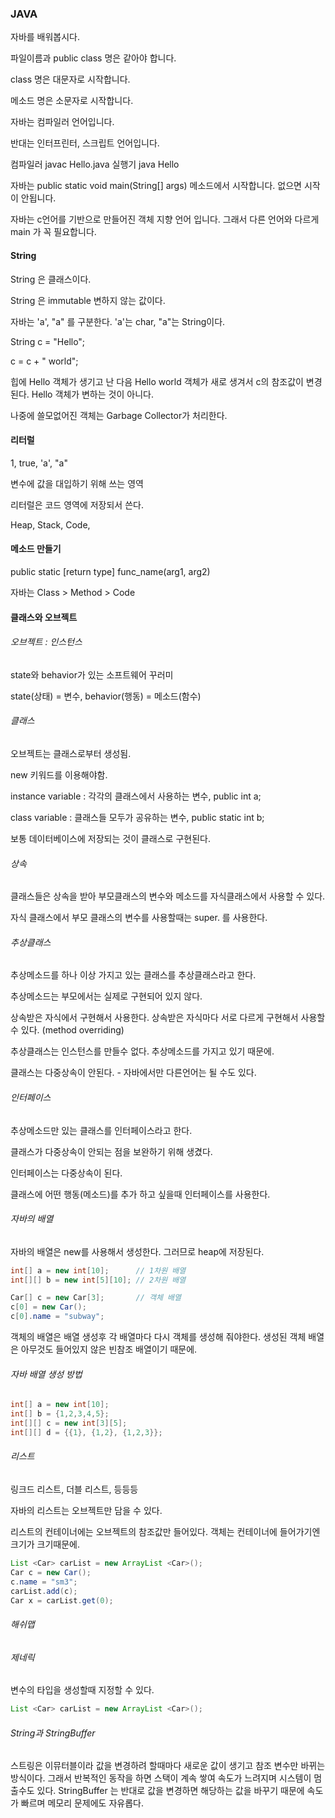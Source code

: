 ### JAVA

자바를 배워봅시다.

파일이름과 public class 명은 같아야 합니다.

class 명은 대문자로 시작합니다.

메소드 명은 소문자로 시작합니다.

자바는 컴파일러 언어입니다.

반대는 인터프린터, 스크립트 언어입니다.

컴파일러
javac Hello.java
실행기
java Hello

자바는 public static void main(String[] args) 메소드에서 시작합니다. 없으면 시작이 안됩니다.

자바는 c언어를 기반으로 만들어진 객체 지향 언어 입니다. 그래서 다른 언어와 다르게 main 가 꼭 필요합니다.


#### String

String 은 클래스이다.

String 은 immutable 변하지 않는 값이다.

자바는 'a', "a" 를 구분한다. 'a'는 char, "a"는 String이다.

String c = "Hello";

c = c + " world";

힙에 Hello 객체가 생기고 난 다음 Hello world 객체가 새로 생겨서 c의 참조값이 변경된다. Hello 객체가 변하는 것이 아니다.

나중에 쓸모없어진 객체는 Garbage Collector가 처리한다.

#### 리터럴
1, true, 'a', "a"

변수에 값을 대입하기 위해 쓰는 영역

리터럴은 코드 영역에 저장되서 쓴다.

Heap, Stack, Code,

#### 메소드 만들기

public static [return type] func_name(arg1, arg2)

자바는 Class > Method > Code

#### 클래스와 오브젝트

###### 오브젝트 : 인스턴스

state와 behavior가 있는 소프트웨어 꾸러미

state(상태) = 변수, behavior(행동) = 메소드(함수)

###### 클래스

오브젝트는 클래스로부터 생성됨.

new 키워드를 이용해야함.

instance variable : 각각의 클래스에서 사용하는 변수, public int a;

class variable : 클래스들 모두가 공유하는 변수, public static int b;

보통 데이터베이스에 저장되는 것이 클래스로 구현된다.

###### 상속

클래스들은 상속을 받아 부모클래스의 변수와 메소드를 자식클래스에서 사용할 수 있다.

자식 클래스에서 부모 클래스의 변수를 사용할때는 super. 를 사용한다.

###### 추상클래스

추상메소드를 하나 이상 가지고 있는 클래스를 추상클래스라고 한다.

추상메소드는 부모에서는 실제로 구현되어 있지 않다.

상속받은 자식에서 구현해서 사용한다. 상속받은 자식마다 서로 다르게 구현해서 사용할 수 있다. (method overriding)

추상클래스는 인스턴스를 만들수 없다. 추상메소드를 가지고 있기 때문에.

클래스는 다중상속이 안된다. - 자바에서만 다른언어는 될 수도 있다.

###### 인터페이스

추상메소드만 있는 클래스를 인터페이스라고 한다.

클래스가 다중상속이 안되는 점을 보완하기 위해 생겼다.

인터페이스는 다중상속이 된다.

클래스에 어떤 행동(메소드)를 추가 하고 싶을때 인터페이스를 사용한다.

###### 자바의 배열

자바의 배열은 new를 사용해서 생성한다. 그러므로 heap에 저장된다.

```java
int[] a = new int[10];      // 1차원 배열
int[][] b = new int[5][10]; // 2차원 배열

Car[] c = new Car[3];       // 객체 배열
c[0] = new Car();
c[0].name = "subway";
```

객체의 배열은 배열 생성후 각 배열마다 다시 객체를 생성해 줘야한다. 생성된 객체 배열은 아무것도 들어있지 않은 빈참조 배열이기 때문에.

###### 자바 배열 생성 방법
```java
int[] a = new int[10];
int[] b = {1,2,3,4,5};
int[][] c = new int[3][5];
int[][] d = {{1}, {1,2}, {1,2,3}};
```

###### 리스트

링크드 리스트, 더블 리스트, 등등등

자바의 리스트는 오브젝트만 담을 수 있다.

리스트의 컨테이너에는 오브젝트의 참조값만 들어있다. 객체는 컨테이너에 들어가기엔 크기가 크기때문에.

```java
List <Car> carList = new ArrayList <Car>();
Car c = new Car();
c.name = "sm3";
carList.add(c);
Car x = carList.get(0);
```

###### 해쉬맵

###### 제네릭

변수의 타입을 생성할때 지정할 수 있다.

```java
List <Car> carList = new ArrayList <Car>();
```

###### String과 StringBuffer

스트링은 이뮤터블이라 값을 변경하려 할때마다 새로운 값이 생기고 참조 변수만 바뀌는 방식이다.
그래서 반복적인 동작을 하면 스택이 계속 쌓여 속도가 느려지며 시스템이 멈출수도 있다.
StringBuffer 는 반대로 값을 변경하면 해당하는 값을 바꾸기 때문에 속도가 빠르며 메모리 문제에도 자유롭다.

